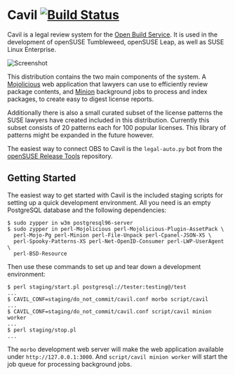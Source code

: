 # Cavil [![Build Status](https://travis-ci.com/openSUSE/cavil.svg?branch=master)](https://travis-ci.com/openSUSE/cavil)

  Cavil is a legal review system for the
  [Open Build Service](https://openbuildservice.org). It is used in the
  development of openSUSE Tumbleweed, openSUSE Leap, as well as SUSE Linux
  Enterprise.

![Screenshot](https://raw.github.com/openSUSE/cavil/master/examples/report.png?raw=true)

  This distribution contains the two main components of the system. A
  [Mojolicious](https://mojolicious.org) web application that lawyers can use to
  efficiently review package contents, and
  [Minion](https://metacpan.org/pod/Minion) background jobs to process and index
  packages, to create easy to digest license reports.

  Additionally there is also a small curated subset of the license patterns the
  SUSE lawyers have created included in this distribution. Currently this subset
  consists of 20 patterns each for 100 popular licenses. This library of
  patterns might be expanded in the future however.

  The easiest way to connect OBS to Cavil is the `legal-auto.py` bot from the
  [openSUSE Release Tools](https://github.com/openSUSE/openSUSE-release-tools)
  repository.

## Getting Started

  The easiest way to get started with Cavil is the included staging scripts for
  setting up a quick development environment. All you need is an empty
  PostgreSQL database and the following dependencies:

    $ sudo zypper in w3m postgresql96-server
    $ sudo zypper in perl-Mojolicious perl-Mojolicious-Plugin-AssetPack \
      perl-Mojo-Pg perl-Minion perl-File-Unpack perl-Cpanel-JSON-XS \
      perl-Spooky-Patterns-XS perl-Net-OpenID-Consumer perl-LWP-UserAgent \
      perl-BSD-Resource

  Then use these commands to set up and tear down a development environment:

    $ perl staging/start.pl postgresql://tester:testing@/test
    ...
    $ CAVIL_CONF=staging/do_not_commit/cavil.conf morbo script/cavil
    ...
    $ CAVIL_CONF=staging/do_not_commit/cavil.conf script/cavil minion worker
    ...
    $ perl staging/stop.pl
    ...

  The `morbo` development web server will make the web application available
  under `http://127.0.0.1:3000`. And `script/cavil minion worker` will start the
  job queue for processing background jobs.
